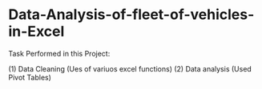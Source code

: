 # Data-Analysis-of-fleet-of-vehicles-in-Excel
Task  Performed in this Project:

(1) Data Cleaning (Ues of variuos excel functions)
(2) Data analysis (Used Pivot Tables)
